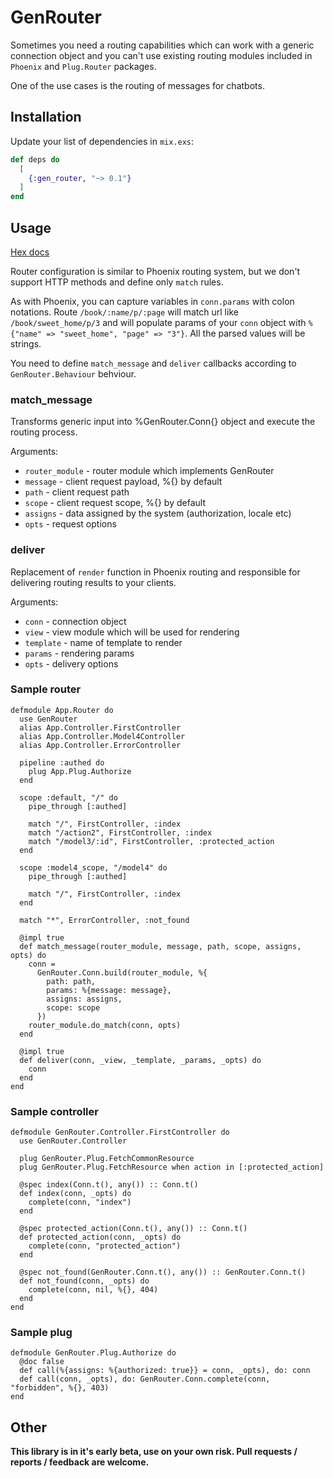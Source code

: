 # GenRouter

Sometimes you need a routing capabilities which can work with a generic connection object
and you can't use existing routing modules included in `Phoenix` and `Plug.Router` packages.

One of the use cases is the routing of messages for chatbots.

## Installation

Update your list of dependencies in `mix.exs`:

```elixir 
def deps do
  [
    {:gen_router, "~> 0.1"}
  ]
end
```

## Usage

[Hex docs](https://hexdocs.pm/gen_router)

Router configuration is similar to Phoenix routing system, but we don't support HTTP methods and define only `match` rules.

As with Phoenix, you can capture variables in `conn.params` with colon notations.
Route `/book/:name/p/:page` will match url like `/book/sweet_home/p/3` and will populate
params of your `conn` object with `%{"name" => "sweet_home", "page" => "3"}`. 
All the parsed values will be strings.

You need to define `match_message` and `deliver` callbacks according to `GenRouter.Behaviour` behviour.

### match_message

Transforms generic input into %GenRouter.Conn{} object and execute the routing process.

Arguments:

* `router_module` - router module which implements GenRouter
* `message` - client request payload, %{} by default
* `path` - client request path
* `scope` - client request scope, %{} by default
* `assigns` - data assigned by the system (authorization, locale etc)
* `opts` - request options

### deliver

Replacement of `render` function in Phoenix routing and responsible for delivering routing results to your clients.

Arguments:

* `conn` - connection object
* `view` - view module which will be used for rendering
* `template` - name of template to render
* `params` - rendering params
* `opts` - delivery options

### Sample router

```
defmodule App.Router do
  use GenRouter
  alias App.Controller.FirstController
  alias App.Controller.Model4Controller
  alias App.Controller.ErrorController

  pipeline :authed do
    plug App.Plug.Authorize
  end

  scope :default, "/" do
    pipe_through [:authed]

    match "/", FirstController, :index
    match "/action2", FirstController, :index
    match "/model3/:id", FirstController, :protected_action
  end

  scope :model4_scope, "/model4" do
    pipe_through [:authed]

    match "/", FirstController, :index
  end

  match "*", ErrorController, :not_found

  @impl true
  def match_message(router_module, message, path, scope, assigns, opts) do
    conn =
      GenRouter.Conn.build(router_module, %{
        path: path,
        params: %{message: message},
        assigns: assigns,
        scope: scope
      })
    router_module.do_match(conn, opts)
  end

  @impl true
  def deliver(conn, _view, _template, _params, _opts) do
    conn
  end
end
```

### Sample controller

```
defmodule GenRouter.Controller.FirstController do
  use GenRouter.Controller

  plug GenRouter.Plug.FetchCommonResource
  plug GenRouter.Plug.FetchResource when action in [:protected_action]

  @spec index(Conn.t(), any()) :: Conn.t()
  def index(conn, _opts) do
    complete(conn, "index")
  end

  @spec protected_action(Conn.t(), any()) :: Conn.t()
  def protected_action(conn, _opts) do
    complete(conn, "protected_action")
  end

  @spec not_found(GenRouter.Conn.t(), any()) :: GenRouter.Conn.t()
  def not_found(conn, _opts) do
    complete(conn, nil, %{}, 404)
  end
end
```

### Sample plug

```
defmodule GenRouter.Plug.Authorize do
  @doc false
  def call(%{assigns: %{authorized: true}} = conn, _opts), do: conn
  def call(conn, _opts), do: GenRouter.Conn.complete(conn, "forbidden", %{}, 403)
end
```

## Other

__This library is in it's early beta, use on your own risk. Pull requests / reports / feedback are welcome.__

